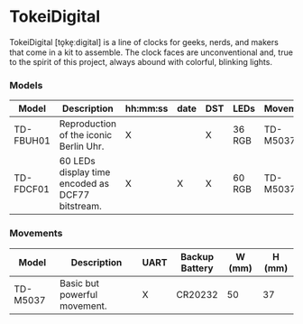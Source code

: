 # TokeiDigital

TokeiDigital [to̞ke̞ːdigital] is a line of clocks for geeks, nerds, and makers that come in a kit to assemble. The clock faces are unconventional and, true to the spirit of this project, always abound with colorful, blinking lights.

### Models

|Model|Description|hh:mm:ss|date|DST|LEDs|Movement|
|-----|-----------|--------|----|---|----|----|
|TD-FBUH01|Reproduction of the iconic Berlin Uhr.|X||X|36 RGB|TD-M5037|
|TD-FDCF01|60 LEDs display time encoded as DCF77 bitstream.|X|X|X|60 RGB|TD-M5037|

### Movements

|Model|Description|UART|Backup<br>Battery|W (mm)|H (mm)|
|-----|-----------|--------|----|---|----|
|TD-M5037|Basic but powerful movement.|X|CR20232|50|37|
